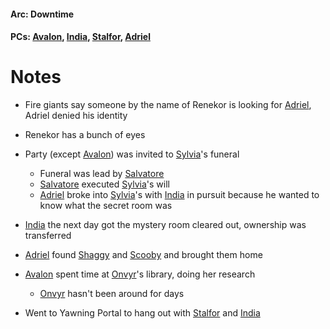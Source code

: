 #### Arc: Downtime
#### PCs: [Avalon](PCs/Current/Avalon.md), [India](PCs/Current/India.md), [Stalfor](PCs/Current/Stalfor.md), [Adriel](PCs/Past/Adriel.md)

# Notes
- Fire giants say someone by the name of Renekor is looking for [Adriel](PCs/Past/Adriel.md), Adriel denied his identity
- Renekor has a bunch of eyes

- Party (except [Avalon](PCs/Current/Avalon.md)) was invited to [Sylvia](PCs/Past/Sylvia.md)'s funeral
	- Funeral was lead by [Salvatore](NPCs/Living/Salvatore.md)
	- [Salvatore](NPCs/Living/Salvatore.md) executed [Sylvia](PCs/Past/Sylvia.md)'s will
	- [Adriel](PCs/Past/Adriel.md) broke into [Sylvia](PCs/Past/Sylvia.md)'s with [India](PCs/Current/India.md) in pursuit because he wanted to know what the secret room was

- [India](PCs/Current/India.md) the next day got the mystery room cleared out, ownership was transferred
- [Adriel](PCs/Past/Adriel.md) found [Shaggy](NPCs/Living/Shaggy.md) and [Scooby](NPCs/Living/Scooby.md) and brought them home

- [Avalon](PCs/Current/Avalon.md) spent time at [Onvyr](NPCs/Living/Onvyr.md)'s library, doing her research
	- [Onvyr](NPCs/Living/Onvyr.md) hasn't been around for days

- Went to Yawning Portal to hang out with [Stalfor](PCs/Current/Stalfor.md) and [India](PCs/Current/India.md)